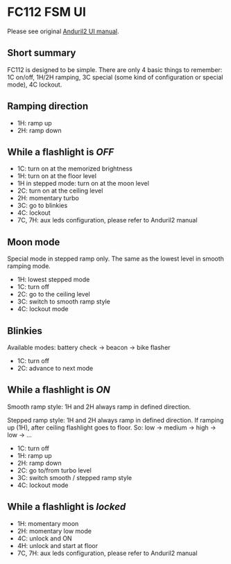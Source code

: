 FC112 FSM UI
============

Please see original [Anduril2 UI manual](https://github.com/gdmn/fc112/tree/fc112/ToyKeeper/spaghetti-monster/anduril/anduril-manual.txt).

Short summary
--

FC112 is designed to be simple. There are only 4 basic things to remember: 1C on/off, 1H/2H ramping, 
3C special (some kind of configuration or special mode), 4C lockout. 

Ramping direction
--

- 1H: ramp up
- 2H: ramp down

While a flashlight is *OFF*
--

- 1C: turn on at the memorized brightness
- 1H: turn on at the floor level
- 1H in stepped mode: turn on at the moon level
- 2C: turn on at the ceiling level
- 2H: momentary turbo
- 3C: go to blinkies
- 4C: lockout
- 7C, 7H: aux leds configuration, please refer to Anduril2 manual

Moon mode
--

Special mode in stepped ramp only. The same as the lowest level in smooth ramping mode.

- 1H: lowest stepped mode
- 1C: turn off
- 2C: go to the ceiling level
- 3C: switch to smooth ramp style
- 4C: lockout mode

Blinkies
--

Available modes: battery check -> beacon -> bike flasher

- 1C: turn off
- 2C: advance to next mode

While a flashlight is *ON*
--

Smooth ramp style: 1H and 2H always ramp in defined direction.

Stepped ramp style: 1H and 2H always ramp in defined direction. If ramping up (1H), after ceiling flashlight goes to floor. 
So: low -> medium -> high -> low -> ...

- 1C: turn off
- 1H: ramp up
- 2H: ramp down
- 2C: go to/from turbo level  
- 3C: switch smooth / stepped ramp style
- 4C: lockout mode

While a flashlight is *locked*
--

- 1H: momentary moon
- 2H: momentary low mode
- 4C: unlock and ON
- 4H: unlock and start at floor
- 7C, 7H: aux leds configuration, please refer to Anduril2 manual
